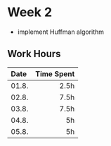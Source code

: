 # Week 2

- implement Huffman algorithm

## Work Hours
| Date  | Time Spent |
| :---- | ---------: |
| 01.8. | 2.5h       |
| 02.8. | 7.5h       |
| 03.8. | 7.5h       |
| 04.8. | 5h         |
| 05.8. | 5h         |
